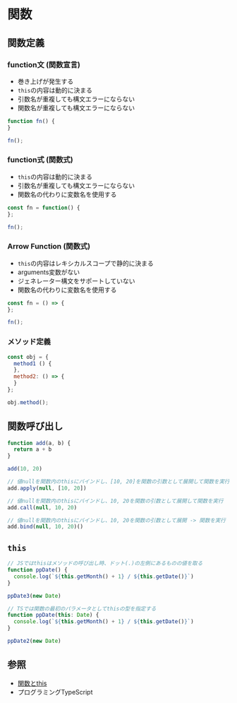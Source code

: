 # 関数
## 関数定義
### function文 (関数宣言)
- 巻き上げが発生する
- `this`の内容は動的に決まる
- 引数名が重複しても構文エラーにならない
- 関数名が重複しても構文エラーにならない

```js
function fn() {
}

fn();
```

### function式 (関数式)
- `this`の内容は動的に決まる
- 引数名が重複しても構文エラーにならない
- 関数名の代わりに変数名を使用する

```js
const fn = function() {
};

fn();
```

### Arrow Function (関数式)
- `this`の内容はレキシカルスコープで静的に決まる
- arguments変数がない
- ジェネレーター構文をサポートしていない
- 関数名の代わりに変数名を使用する

```js
const fn = () => {
};

fn();
```

### メソッド定義

```js
const obj = {
  method1 () {
  },
  method2: () => {
  }
};

obj.method();
```

## 関数呼び出し

```js
function add(a, b) {
  return a + b
}

add(10, 20)

// 値nullを関数内のthisにバインドし、[10, 20]を関数の引数として展開して関数を実行
add.apply(null, [10, 20])

// 値nullを関数内のthisにバインドし、10, 20を関数の引数として展開して関数を実行
add.call(null, 10, 20)

// 値nullを関数内のthisにバインドし、10, 20を関数の引数として展開 -> 関数を実行
add.bind(null, 10, 20)()
```

## `this`

```js
// JSではthisはメソッドの呼び出し時、ドット(.)の左側にあるものの値を取る
function ppDate() {
  console.log(`${this.getMonth() + 1} / ${this.getDate()}`)
}

ppDate3(new Date)

// TSでは関数の最初のパラメータとしてthisの型を指定する
function ppDate(this: Date) {
  console.log(`${this.getMonth() + 1} / ${this.getDate()}`)
}

ppDate2(new Date)
```

## 参照
- [関数とthis](https://jsprimer.net/basic/function-this/#function-this)
- プログラミングTypeScript

